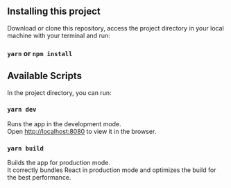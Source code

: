## Installing this project

Download or clone this repository, access the project directory in your local machine with your terminal and run:

### `yarn` or `npm install`

## Available Scripts

In the project directory, you can run:

### `yarn dev`

Runs the app in the development mode.<br>
Open [http://localhost:8080](http://localhost:8080) to view it in the browser.

### `yarn build`

Builds the app for production mode.<br>
It correctly bundles React in production mode and optimizes the build for the best performance.